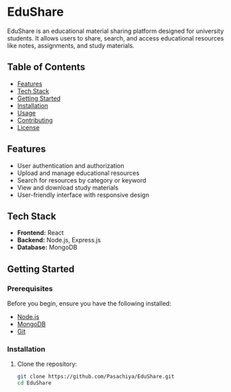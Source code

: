 # EduShare

EduShare is an educational material sharing platform designed for university students. It allows users to share, search, and access educational resources like notes, assignments, and study materials.

## Table of Contents
- [Features](#features)
- [Tech Stack](#tech-stack)
- [Getting Started](#getting-started)
- [Installation](#installation)
- [Usage](#usage)
- [Contributing](#contributing)
- [License](#license)

## Features
- User authentication and authorization
- Upload and manage educational resources
- Search for resources by category or keyword
- View and download study materials
- User-friendly interface with responsive design

## Tech Stack
- **Frontend:** React
- **Backend:** Node.js, Express.js
- **Database:** MongoDB

## Getting Started

### Prerequisites
Before you begin, ensure you have the following installed:
- [Node.js](https://nodejs.org/en/download/)
- [MongoDB](https://www.mongodb.com/try/download/community)
- [Git](https://git-scm.com/)

### Installation

1. Clone the repository:

   ```bash
   git clone https://github.com/Pasachiya/EduShare.git
   cd EduShare
